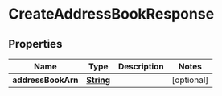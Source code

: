 

# CreateAddressBookResponse


## Properties

| Name | Type | Description | Notes |
|------------ | ------------- | ------------- | -------------|
|**addressBookArn** | [**String**](String.md) |  |  [optional] |



